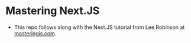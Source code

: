 # Mastering Next.JS

- This repo follows along with the Next.JS tutorial from Lee Robinson at [masteringjs.com](https://masteringnextjs.com/).
